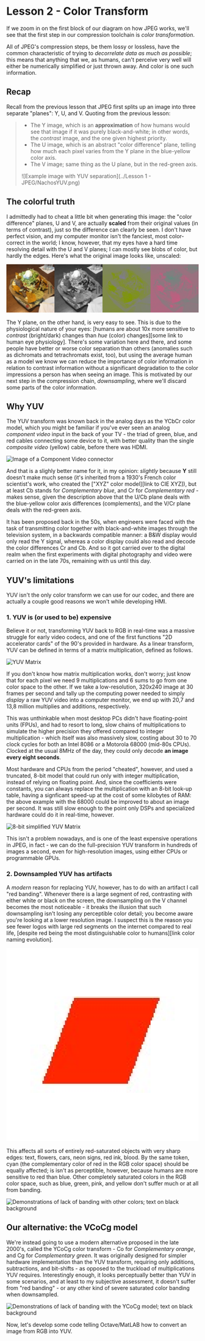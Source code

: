 # Lesson 2 - Color Transform

If we zoom in on the first block of our diagram on how JPEG works, we'll see that the first step in our compression toolchain is *color transformation*.

All of JPEG's compression steps, be them lossy or lossless, have the common characteristic of trying to *decorrelate data as much as possible*; this means that anything that we, as humans, can't perceive very well will either be numerically simplified or just thrown away. And color is one such information.

## Recap

Recall from the previous lesson that JPEG first splits up an image into three separate "planes": Y, U, and V. Quoting from the previous lesson:

> * The Y image, which is an **approximation** of how humans would see that image if it was purely black-and-white; in other words, the *contrast* image, and the one given highest priority.
> * The U image, which is an abstract "color difference" plane, telling how much each pixel varies from the Y plane in the blue-yellow color axis.
> * The V image; same thing as the U plane, but in the red-green axis.
>
> ![Example image with YUV separation](../Lesson 1 - JPEG/NachosYUV.png)

## The colorful truth

I admittedly had to cheat a little bit when generating this image: the "color difference" planes, U and V, are actually **scaled** from their original values (in terms of contrast), just so the difference can clearly be seen. I don't have perfect vision, and my computer monitor isn't the fanciest, most color-correct in the world; I know, however, that my eyes have a hard time resolving detail with the U and V planes; I can mostly see blobs of color, but hardly the edges. Here's what the original image looks like, unscaled:

![Example image with YUV separation, unscaled](NachosYUVNoScaling.png)

The Y plane, on the other hand, is very easy to see. This is due to the physiological nature of your eyes: [humans are about 10x more sensitive to *contrast* (bright/dark) changes than *hue* (color) changes][some link to human eye physiology]. There's some variation here and there, and some people have better or worse color separation than others (anomalies such as dichromats and tetrachromats exist, too), but using the average human as a model we know we can reduce the importance of color information in relation to contrast information without a significant degradation to the color impressions a person has when seeing an image. This is motivated by our next step in the compression chain, *downsampling*, where we'll discard some parts of the color information.

## Why YUV

The YUV transform was known back in the analog days as the YCbCr color model, which you might be familiar if you've ever seen an analog *component video* input in the back of your TV - the triad of green, blue, and red cables connecting some device to it, with better quality than the single *composite video* (yellow) cable, before there was HDMI.

![Image of a Component Video connector]()

And that is a slighly better name for it, in my opinion: *slightly* because **Y** still doesn't make much sense (it's inherited from a 1930's French color scientist's work, who created the ["XYZ" color model][link to CIE XYZ]), but at least Cb stands for *Complementary blue*, and Cr for *Complementary red* - makes sense, given the description above that the U/Cb plane deals with the blue-yellow color axis differences (complements), and the V/Cr plane deals with the red-green axis.

It has been proposed back in the 50s, when engineers were faced with the task of transmitting color together with black-and-white images through the television system, in a backwards compatible manner: a B&W display would only read the Y signal, whereas a color display could also read and decode the color differences Cr and Cb. And so it got carried over to the digital realm when the first experiments with digital photography and video were carried on in the late 70s, remaining with us until this day.

## YUV's limitations

YUV isn't the only color transform we can use for our codec, and there are actually a couple good reasons we won't while developing HMI.

### 1. YUV is (or used to be) expensive

Believe it or not, transforming YUV back to RGB in real-time was a massive struggle for early video codecs, and one of the first functions "2D accelerator cards" of the 90's provided in hardware. As a linear transform, YUV can be defined in terms of a matrix multiplication, defined as follows.

![YUV Matrix]()

If you don't know how matrix multiplication works, don't worry; just know that for each pixel we need 9 multiplications and 6 sums to go from one color space to the other. If we take a low-resolution, 320x240 image at 30 frames per second and tally up the computing power needed to simply *display* a raw YUV video into a computer monitor, we end up with 20,7 and 13,8 million multiplies and additions, respectively.

This was unthinkable when most desktop PCs didn't have floating-point units (FPUs), and had to resort to long, slow chains of multiplications to simulate the higher precision they offered compared to integer multiplication - which itself was also massively slow, costing about 30 to 70 clock cycles for both an Intel 8086 or a Motorola 68000 (mid-80s CPUs). Clocked at the usual 8MHz of the day, they could only decode **an image every eight seconds**.

Most hardware and CPUs from the period "cheated", however, and used a truncated, 8-bit model that could run only with integer multiplication, instead of relying on floating point. And, since the coefficients were constants, you can always replace the multiplication with an 8-bit look-up table, having a signficant speed-up at the cost of some kilobytes of RAM: the above example with the 68000 could be improved to about an image per second. It was still slow enough to the point only DSPs and specialized hardware could do it in real-time, however.

![8-bit simplified YUV Matrix]()

This isn't a problem nowadays, and is one of the least expensive operations in JPEG, in fact - we can do the full-precision YUV transform in hundreds of images a second, even for high-resolution images, using either CPUs or programmable GPUs.

### 2. Downsampled YUV has artifacts

A *modern* reason for replacing YUV, however, has to do with an artifact I call "red banding". Whenever there is a large segment of red, contrasting with either white or black on the screen, the downsampling on the V channel becomes the most noticeable - it breaks the illusion that such downsampling isn't losing any perceptible color detail; you become aware you're looking at a lower resolution image. I suspect this is the reason you see fewer logos with large red segments on the internet compared to real life, [despite red being the most distinguishable color to humans][link color naming evolution].

![Image demontrating "red banding" with a red losangle on black background](RedJPG4x.png)

This affects all sorts of entirely red-saturated objects with very sharp edges: text, flowers, cars, neon signs, red ink, blood. By the same token, cyan (the complementary color of red in the RGB color space) should be equally affected; is isn't as perceptible, however, because humans are more sensitive to red than blue. Other completely saturated colors in the RGB color space, such as blue, green, pink, and yellow don't suffer much or at all from banding.

![Demonstrations of lack of banding with other colors; text on black background]()

## Our alternative: the VCoCg model

We're instead going to use a modern alternative proposed in the late 2000's, called the YCoCg color transform - Co for *Complementary orange*, and Cg for *Complementary green*. It was originally designed for simpler hardware implementation than the YUV transform, requiring only additions, subtractions, and bit-shifts - as opposed to the truckload of multiplications YUV requires. Interestingly enough, it looks perceptually better than YUV in some scenarios, and at least to my subjective assessment, it doesn't suffer from "red banding" - or any other kind of severe saturated color banding when downsampled.

![Demonstrations of lack of banding with the YCoCg model; text on black background]()

Now, let's develop some code telling Octave/MatLAB how to convert an image from RGB into YUV.